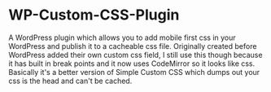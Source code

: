 # WP-Custom-CSS-Plugin
A WordPress plugin which allows you to add mobile first css in your WordPress and publish it to a cacheable css file. 
Originally created before WordPress added their own custom css field, I still use this though because it has built in break points and it now uses CodeMirror so it looks like css. 
Basically it's a better version of Simple Custom CSS which dumps out your css is the head and can't be cached. 
